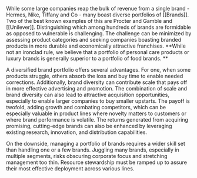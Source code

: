 
While some large companies reap the bulk of revenue from a single brand - Hermes, Nike, Tiffany and Co - many boast diverse portfolios of [[Brands]].  Two of the best known examples of this are Procter and Gamble and [[Unilever]]. Distinguishing which among hundreds of brands are formidable as opposed to vulnerable is challenging. The challenge can be minimized by assessing product categories and seeking companies boasting branded products in more durable and economically attractive franchises. **While not an ironclad rule, we believe that a portfolio of personal care products or luxury brands is generally superior to a portfolio of food brands. **

A diversified brand portfolio offers several advantages. For one, when some products struggle, others absorb the loss and buy time to enable needed corrections. Additionally, brand diversity can contribute scale that pays off in more effective advertising and promotion. The combination of scale and brand diversity can also lead to attractive acquisition opportunities, especially to enable larger companies to buy smaller upstarts. The payoff is twofold, adding growth and combating competitors, which can be especially valuable in product lines where novelty matters to customers or where brand performance is volatile. The returns generated from acquiring promising, cutting-edge brands can also be enhanced by leveraging existing research, innovation, and distribution capabilities.

On the downside, managing a portfolio of brands requires a wider skill set than handling one or a few brands.  Juggling many brands, especially in multiple segments, risks obscuring corporate focus and stretching management too thin. Resource stewardship must be ramped up to assure their most effective deployment across various lines.
